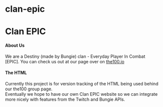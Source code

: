 # clan-epic
<h1>Clan EPIC</h1>

<h4>About Us</h4>
We are a Destiny (made by Bungie) clan - Everyday Player In Combat [EPIC].
You can check us out at our page over on <a href="https://www.the100.io/groups/1412">the100.io</a>

<h4>The HTML</h4>
Currently this project is for version tracking of the HTML being used behind our the100 group page.<br>
Eventually we hope to have our own Clan EPIC website so we can integrate more nicely with features from the Twitch and Bungie APIs.

